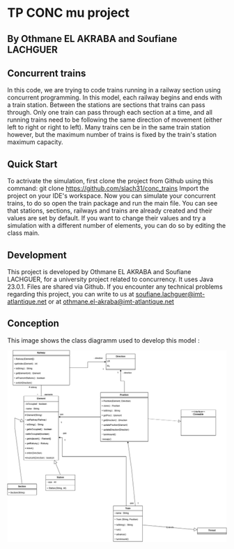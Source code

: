 # TP CONC mu project

## By Othmane EL AKRABA and Soufiane LACHGUER

## Concurrent trains
In this code, we are trying to code trains running in a railway section using concurrent programming. In this model, each railway begins and ends with a train station. Between the stations are sections that trains can pass through. Only one train can pass through each section at a time, and all running trains need to be following the same direction of movement (either left to right or right to left). Many trains cen be in the same train station however, but the maximum number of trains is fixed by the train's station maximum capacity.

## Quick Start
To actrivate the simulation, first clone the project from Github using this command:
git clone https://github.com/slach31/conc_trains
Import the project on your IDE's workspace.
Now you can simulate your concurrent trains, to do so open the train package and run the main file.
You can see that stations, sections, railways and trains are already created and their values are set by default. If you want to change their values and try a simulation with a different number of elements, you can do so by editing the class main.

## Development
This project is developed by Othmane EL AKRABA and Soufiane LACHGUER, for a university project related to concurrency. It uses Java 23.0.1. Files are shared via Github.
If you encounter any technical problems regarding this project, you can write to us at soufiane.lachguer@imt-atlantique.net or at othmane.el-akraba@imt-atlantique.net

## Conception
This image shows the class diagramm used to develop this model :

![Alt text](img/class_diagramm.png)
